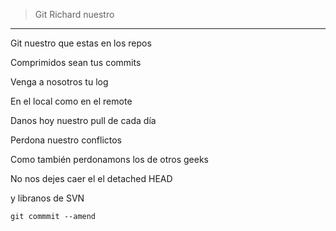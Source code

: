 >Git Richard nuestro

----------------------------------
Git nuestro que estas en los repos

Comprimidos sean tus commits

Venga a nosotros tu log

En el local como en el remote

Danos hoy nuestro pull de cada día

Perdona nuestro conflictos

Como también perdonamons los de otros geeks

No nos dejes caer el el detached HEAD

y libranos de SVN

`git commmit --amend`
